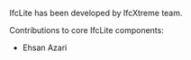IfcLite has been developed by IfcXtreme team.

Contributions to core IfcLite components:
* Ehsan Azari

